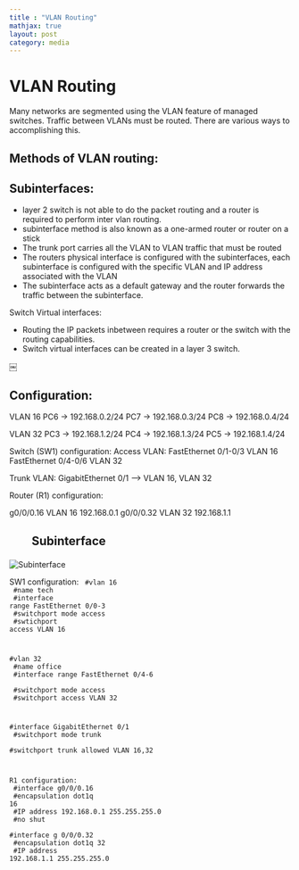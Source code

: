```yaml
---
title : "VLAN Routing"
mathjax: true
layout: post
category: media
---
```

<h1>VLAN Routing</h1>

Many networks are segmented using the VLAN feature of managed switches. Traffic between VLANs must be routed. There are various ways to accomplishing this.


<h2>Methods of VLAN routing:</h2>

<h2>Subinterfaces:</h2>

- layer 2 switch is not able to do the packet routing and a router is required to perform inter vlan routing.
- subinterface method is also known as a one-armed router or router on a stick
- The trunk port carries all the VLAN to VLAN traffic that must be routed
- The routers physical interface is configured with the subinterfaces, each subinterface is configured with the specific VLAN and IP address associated with the VLAN
- The subinterface acts as a default gateway and the router forwards the traffic between the subinterface.

Switch Virtual interfaces:
- Routing the IP packets inbetween requires a router or the switch with the routing capabilities. 
- Switch virtual interfaces can be created in a layer 3 switch.


￼

<h2>Configuration:</h2>


VLAN 16
PC6 -> 192.168.0.2/24
PC7 -> 192.168.0.3/24
PC8 -> 192.168.0.4/24


VLAN 32
PC3 -> 192.168.1.2/24
PC4 -> 192.168.1.3/24
PC5 -> 192.168.1.4/24

Switch (SW1) configuration:
Access VLAN:
FastEthernet 0/1-0/3  VLAN 16
FastEthernet 0/4-0/6  VLAN 32

Trunk VLAN:
GigabitEthernet 0/1 —> VLAN 16, VLAN 32

Router (R1) configuration:

g0/0/0.16  VLAN 16 192.168.0.1
g0/0/0.32 VLAN 32 192.168.1.1

<h2><figure><figurecaption>Subinterface</figurecaption></h2>
<img src="https://d-cva.github.io/assets/img/Subinterface.png" alt="Subinterface">
</figure><br>

SW1 configuration:
<code>
#vlan 16 <br>
#name tech <br>
#interface range FastEthernet 0/0-3 <br>
#switchport mode access <br>
#swtichport access VLAN 16<br>

#vlan 32 <br>
#name office <br>
#interface range FastEthernet 0/4-6 <br>
#switchport mode access <br>
#switchport access VLAN 32 <br>

#interface GigabitEthernet 0/1 <br>
#switchport mode trunk <br>
#switchport trunk allowed VLAN 16,32<br>

R1 configuration: <br>
#interface g0/0/0.16 <br>
#encapsulation dot1q 16 <br>
#IP address 192.168.0.1 255.255.255.0<br>
#no shut<br>
#interface g 0/0/0.32<br>
#encapsulation dot1q 32 <br>
#IP address 192.168.1.1 255.255.255.0<br>
</code>

